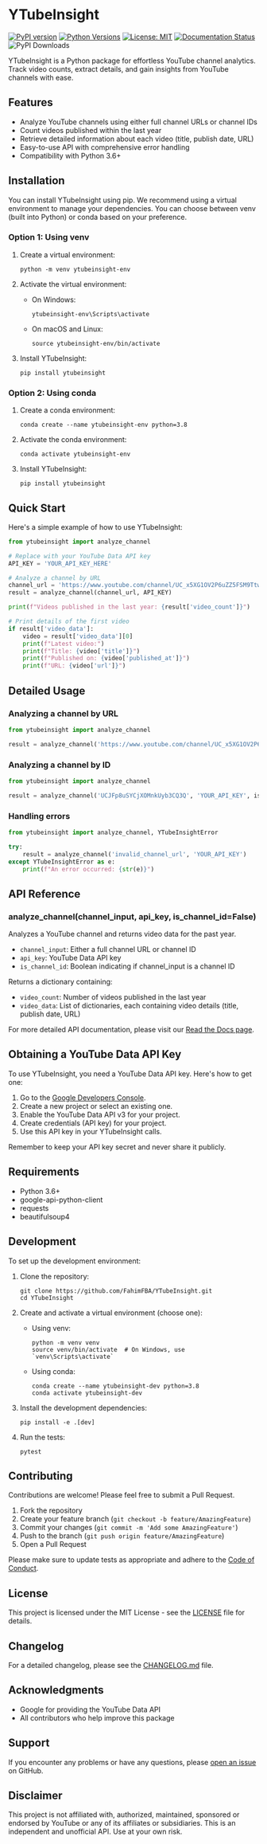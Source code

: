 # YTubeInsight

[![PyPI version](https://badge.fury.io/py/ytubeinsight.svg)](https://badge.fury.io/py/ytubeinsight)
[![Python Versions](https://img.shields.io/pypi/pyversions/ytubeinsight.svg)](https://pypi.org/project/ytubeinsight/)
[![License: MIT](https://img.shields.io/badge/License-MIT-yellow.svg)](https://opensource.org/licenses/MIT)
[![Documentation Status](https://readthedocs.org/projects/ytubeinsight/badge/?version=latest)](https://ytubeinsight.readthedocs.io/en/latest/?badge=latest)
![PyPI Downloads](https://static.pepy.tech/badge/ytubeinsight)

YTubeInsight is a Python package for effortless YouTube channel analytics. Track video counts, extract details, and gain insights from YouTube channels with ease.

## Features

- Analyze YouTube channels using either full channel URLs or channel IDs
- Count videos published within the last year
- Retrieve detailed information about each video (title, publish date, URL)
- Easy-to-use API with comprehensive error handling
- Compatibility with Python 3.6+

## Installation

You can install YTubeInsight using pip. We recommend using a virtual environment to manage your dependencies. You can choose between venv (built into Python) or conda based on your preference.

### Option 1: Using venv

1. Create a virtual environment:
   ```
   python -m venv ytubeinsight-env
   ```

2. Activate the virtual environment:
   - On Windows:
     ```
     ytubeinsight-env\Scripts\activate
     ```
   - On macOS and Linux:
     ```
     source ytubeinsight-env/bin/activate
     ```

3. Install YTubeInsight:
   ```
   pip install ytubeinsight
   ```

### Option 2: Using conda

1. Create a conda environment:
   ```
   conda create --name ytubeinsight-env python=3.8
   ```

2. Activate the conda environment:
   ```
   conda activate ytubeinsight-env
   ```

3. Install YTubeInsight:
   ```
   pip install ytubeinsight
   ```

## Quick Start

Here's a simple example of how to use YTubeInsight:

```python
from ytubeinsight import analyze_channel

# Replace with your YouTube Data API key
API_KEY = 'YOUR_API_KEY_HERE'

# Analyze a channel by URL
channel_url = 'https://www.youtube.com/channel/UC_x5XG1OV2P6uZZ5FSM9Ttw'
result = analyze_channel(channel_url, API_KEY)

print(f"Videos published in the last year: {result['video_count']}")

# Print details of the first video
if result['video_data']:
    video = result['video_data'][0]
    print(f"Latest video:")
    print(f"Title: {video['title']}")
    print(f"Published on: {video['published_at']}")
    print(f"URL: {video['url']}")
```

## Detailed Usage

### Analyzing a channel by URL

```python
from ytubeinsight import analyze_channel

result = analyze_channel('https://www.youtube.com/channel/UC_x5XG1OV2P6uZZ5FSM9Ttw', 'YOUR_API_KEY')
```

### Analyzing a channel by ID

```python
from ytubeinsight import analyze_channel

result = analyze_channel('UCJFp8uSYCjXOMnkUyb3CQ3Q', 'YOUR_API_KEY', is_channel_id=True)
```

### Handling errors

```python
from ytubeinsight import analyze_channel, YTubeInsightError

try:
    result = analyze_channel('invalid_channel_url', 'YOUR_API_KEY')
except YTubeInsightError as e:
    print(f"An error occurred: {str(e)}")
```

## API Reference

### analyze_channel(channel_input, api_key, is_channel_id=False)

Analyzes a YouTube channel and returns video data for the past year.

- `channel_input`: Either a full channel URL or channel ID
- `api_key`: YouTube Data API key
- `is_channel_id`: Boolean indicating if channel_input is a channel ID

Returns a dictionary containing:
- `video_count`: Number of videos published in the last year
- `video_data`: List of dictionaries, each containing video details (title, publish date, URL)

For more detailed API documentation, please visit our [Read the Docs page](https://ytubeinsight.readthedocs.io/).

## Obtaining a YouTube Data API Key

To use YTubeInsight, you need a YouTube Data API key. Here's how to get one:

1. Go to the [Google Developers Console](https://console.developers.google.com/).
2. Create a new project or select an existing one.
3. Enable the YouTube Data API v3 for your project.
4. Create credentials (API key) for your project.
5. Use this API key in your YTubeInsight calls.

Remember to keep your API key secret and never share it publicly.

## Requirements

- Python 3.6+
- google-api-python-client
- requests
- beautifulsoup4

## Development

To set up the development environment:

1. Clone the repository:
   ```
   git clone https://github.com/FahimFBA/YTubeInsight.git
   cd YTubeInsight
   ```

2. Create and activate a virtual environment (choose one):
   - Using venv:
     ```
     python -m venv venv
     source venv/bin/activate  # On Windows, use `venv\Scripts\activate`
     ```
   - Using conda:
     ```
     conda create --name ytubeinsight-dev python=3.8
     conda activate ytubeinsight-dev
     ```

3. Install the development dependencies:
   ```
   pip install -e .[dev]
   ```

4. Run the tests:
   ```
   pytest
   ```

## Contributing

Contributions are welcome! Please feel free to submit a Pull Request.

1. Fork the repository
2. Create your feature branch (`git checkout -b feature/AmazingFeature`)
3. Commit your changes (`git commit -m 'Add some AmazingFeature'`)
4. Push to the branch (`git push origin feature/AmazingFeature`)
5. Open a Pull Request

Please make sure to update tests as appropriate and adhere to the [Code of Conduct](CODE_OF_CONDUCT.md).

## License

This project is licensed under the MIT License - see the [LICENSE](LICENSE) file for details.

## Changelog

For a detailed changelog, please see the [CHANGELOG.md](CHANGELOG.md) file.

## Acknowledgments

- Google for providing the YouTube Data API
- All contributors who help improve this package

## Support

If you encounter any problems or have any questions, please [open an issue](https://github.com/FahimFBA/YTubeInsight/issues) on GitHub.

## Disclaimer

This project is not affiliated with, authorized, maintained, sponsored or endorsed by YouTube or any of its affiliates or subsidiaries. This is an independent and unofficial API. Use at your own risk.
